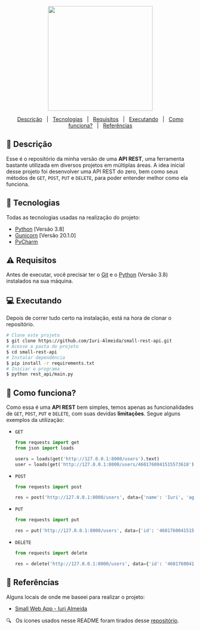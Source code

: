 <div align='center'>
  
  <img width="280" src="https://user-images.githubusercontent.com/60857927/143723173-6831fb5d-b8b3-4aaf-ad73-791eb4a8a911.png" />
  
</div>

<div align = "center">

<p>

  <a href="#descricao">Descrição</a> &#xa0; | &#xa0;
  <a href="#tecnologias">Tecnologias</a> &#xa0; | &#xa0;
  <a href="#requisitos">Requisitos</a> &#xa0; | &#xa0;
  <a href="#executando">Executando</a> &#xa0; | &#xa0;
  <a href="#como_funciona">Como funciona?</a> &#xa0; | &#xa0;
  <a href="#referencias">Referências</a>

</p>

</div>

<div id = "descricao">

## :pushpin: Descrição ##

<p>

  Esse é o repositório da minha versão de uma **API REST**, uma ferramenta bastante utilizada em diversos projetos em múltiplas áreas. A idea inicial desse projeto foi desenvolver uma API REST do zero, bem como seus métodos de `GET`, `POST`, `PUT` e `DELETE`, para poder entender melhor como ela funciona.

</p>

</div>

<div id = "tecnologias">

## :rocket: Tecnologias ##

Todas as tecnologias usadas na realização do projeto:

* [Python][python] [Versão 3.8]
* [Gunicorn][gunicorn] [Versão 20.1.0]
* [PyCharm][pycharm]

</div>

<div id = "requisitos">

## :warning: Requisitos ##

<p>

  Antes de executar, você precisar ter o [Git][git] e o [Python][python] (Versão 3.8) instalados na sua máquina.

</p>

</div>

<div id = "executando">

## :computer: Executando ##

<p>

  Depois de correr tudo certo na instalação, está na hora de clonar o repositório.

</p>

```bash
# Clone este projeto
$ git clone https://github.com/Iuri-Almeida/small-rest-api.git
# Acesse a pasta do projeto
$ cd small-rest-api
# Instalar dependência
$ pip install -r requirements.txt
# Iniciar o programa
$ python rest_api/main.py
```

</div>

<div id = "como_funciona">

## :eyes: Como funciona? ##

<p>

  Como essa é uma **API REST** bem simples, temos apenas as funcionalidades de `GET`, `POST`, `PUT` e `DELETE`, com suas devidas **limitações**. Segue alguns exemplos da utilização:

</p>

* `GET` <br />

  ```python
  from requests import get
  from json import loads
  
  users = loads(get('http://127.0.0.1:8000/users').text)
  user = loads(get('http://127.0.0.1:8000/users/4601760041515573618').text)
  ```

* `POST` <br />

  ```python
  from requests import post
  
  res = post('http://127.0.0.1:8000/users', data={'name': 'Iuri', 'age': 22, 'city': 'Niterói'})
  ```

* `PUT` <br />

  ```python
  from requests import put
  
  res = put('http://127.0.0.1:8000/users', data={'id': '4601760041515573618', 'name': 'José'})
  ```

* `DELETE` <br />

  ```python
  from requests import delete
  
  res = delete('http://127.0.0.1:8000/users', data={'id': '4601760041515573618'})
  ```

</div>

<div id = "referencias">

## :key: Referências ##

Alguns locais de onde me baseei para realizar o projeto:

* [Small Web App - Iuri Almeida][small_web_app]

:mag: &#xa0; Os ícones usados nesse README foram tirados desse [repositório][icones].

</div>

<!-- Links -->
[gunicorn]: https://gunicorn.org/
[small_web_app]: https://github.com/Iuri-Almeida/small-web-app
[python]: https://www.python.org/
[pycharm]: https://www.jetbrains.com/pycharm/
[git]: https://git-scm.com
[icones]: https://gist.github.com/rxaviers/7360908